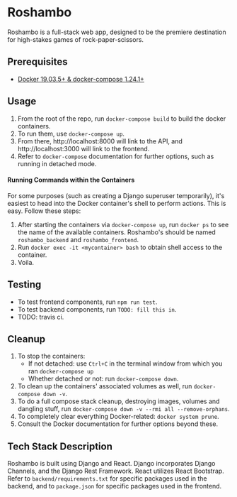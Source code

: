 Roshambo
========================

Roshambo is a full-stack web app, designed to be the premiere destination for high-stakes games of rock-paper-scissors. 

## Prerequisites

 - [Docker 19.03.5+ & docker-compose 1.24.1+](https://medium.com/@yutafujii_59175/a-complete-one-by-one-guide-to-install-docker-on-your-mac-os-using-homebrew-e818eb4cfc3)

## Usage

1.  From the root of the repo, run `docker-compose build` to build the docker containers.
2. To run them, use `docker-compose up`.
2. From there, http://localhost:8000 will link to the API, and http://localhost:3000 will link to the frontend.
4. Refer to `docker-compose` documentation for further options, such as running in detached mode.

#### Running Commands within the Containers

For some purposes (such as creating a Django superuser temporarily), it's easiest to head into the Docker container's shell to perform actions. This is easy. Follow these steps:

1. After starting the containers via `docker-compose up`, run `docker ps` to see the name of the available containers. Roshambo's should be named `roshambo_backend` and `roshambo_frontend`.
2. Run `docker exec -it <mycontainer> bash` to obtain shell access to the container.
3. Voila.

## Testing

-  To test frontend components, run `npm run test`.
-  To test backend components, run `TODO: fill this in`.
-  TODO: travis ci.

## Cleanup

1.  To stop the containers:
    - If not detached: use `Ctrl+C` in the terminal window from which you ran `docker-compose up`
    - Whether detached or not: run `docker-compose down`.
2. To clean up the containers' associated volumes as well, run `docker-compose down -v`.
3. To do a full compose stack cleanup, destroying images, volumes and dangling stuff, run `docker-compose down -v --rmi all --remove-orphans`.
4. To completely clear everything Docker-related: `docker system prune`.
5. Consult the Docker documentation for further options beyond these.

## Tech Stack Description

Roshambo is built using Django and React. Django incorporates Django Channels, and the Django Rest Framework. React utilizes React Bootstrap. Refer to `backend/requirements.txt` for specific packages used in the backend, and to `package.json` for specific packages used in the frontend.
